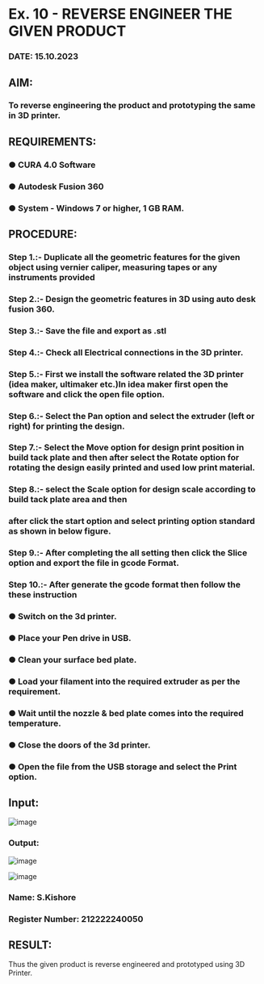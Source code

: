 # Ex. 10 - REVERSE ENGINEER THE GIVEN PRODUCT

### DATE: 15.10.2023

## AIM: 
### To reverse engineering the product and prototyping the same in 3D printer.

## REQUIREMENTS:
### ●	CURA 4.0 Software
### ●	 Autodesk Fusion 360
### ●	 System - Windows 7 or higher, 1 GB RAM.

## PROCEDURE:
### Step 1.:- Duplicate all the geometric features for the given object using vernier caliper, measuring tapes or any instruments provided
### Step 2.:- Design the geometric features in 3D using auto desk fusion 360.
### Step 3.:- Save the file and export as .stl
### Step 4.:- Check all Electrical connections in the 3D printer.
### Step 5.:- First we install the software related the 3D printer (idea maker, ultimaker etc.)In idea maker first open the software and click the open file option.
### Step 6.:- Select the Pan option and select the extruder (left or right) for printing the design.
### Step 7.:- Select the Move option for design print position in build tack plate and then after select the Rotate option for rotating the design easily printed and used low print material.
### Step 8.:- select the Scale option for design scale according to build tack plate area and then
### after click the start option and select printing option standard as shown in below figure.
### Step 9.:- After completing the all setting then click the Slice option and export the file in gcode Format.
### Step 10.:- After generate the gcode format then follow the these instruction 
  ###   ●	Switch on the 3d printer.
  ###   ●	Place your Pen drive in USB.
  ###   ●	Clean your surface bed plate.
  ###   ●	Load your filament into the required extruder as per the requirement.
  ###   ●	Wait until the nozzle & bed plate comes into the required temperature.
  ###   ●	Close the doors of the 3d printer.
  ###   ●	Open the file from the USB storage and select the Print option.

## Input:

![image](https://github.com/Kishore2o/Ex.-10---REVERSE-ENGINEER-THE-GIVEN-PRODUCT/assets/118679883/60a52c17-cf51-438b-8209-8ad15fef8bc1)


### Output:

![image](https://github.com/Kishore2o/Ex.-10---REVERSE-ENGINEER-THE-GIVEN-PRODUCT/assets/118679883/30c24d36-8cf6-48a1-88ea-d67bcb06f763)

![image](https://github.com/Kishore2o/Ex.-10---REVERSE-ENGINEER-THE-GIVEN-PRODUCT/assets/118679883/539ac664-db47-4aec-98f1-4a3d34667e38)

### Name: S.Kishore
### Register Number: 212222240050

## RESULT:
Thus the given product is reverse engineered and prototyped using 3D Printer.
